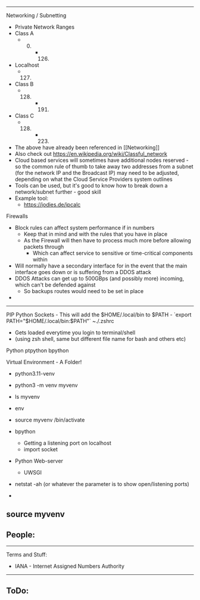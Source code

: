 
---
Networking / Subnetting

- Private Network Ranges
- Class A
	- 0. - 126.
- Localhost
	- 127.
- Class B
	- 128. - 191. 
- Class C
	- 128. - 223.
- The above have already been referenced in [[Networking]]
- Also check out https://en.wikipedia.org/wiki/Classful_network
- Cloud based services will sometimes have additional nodes reserved - so the common rule of thumb to take away two addresses from a subnet (for the network IP and the Broadcast IP) may need to be adjusted, depending on what the Cloud Service Providers system outlines
- Tools can be used, but it's good to know how to break down a network/subnet further - good skill
- Example tool:
	- https://jodies.de/ipcalc

Firewalls
- Block rules can affect system performance if in numbers
	- Keep that in mind and with the rules that you have in place
	- As the Firewall will then have to process much more before allowing packets through
		- Which can affect service to sensitive or time-critical components within
- Will normally have a secondary interface for in the event that the main interface goes down or is suffering from a DDOS attack
- DDOS Attacks can get up to 500GBps (and possibly more) incoming, which can't be defended against
	- So backups routes would need to be set in place
- 
---
PIP 
Python
Sockets
	- This will add the $HOME/.local/bin to $PATH
	- 
	`export PATH="$HOME/.local/bin:$PATH"`
~./.zshrc 
- Gets loaded everytime you login to terminal/shell
- (using zsh shell, same but different file name for bash and others etc)

Python
	ptpython
	bpython

Virtual Environment - A Folder!
- python3.11-venv
- python3 -m venv myvenv
- ls myvenv
- env
- source myvenv /bin/activate

- bpython
	- Getting a listening port on localhost
	- import socket

- Python Web-server 
	- UWSGI

- netstat -ah (or whatever the parameter is to show open/listening ports)
- 
source myvenv 
---
People:
- 
---
Terms and Stuff:
- IANA - Internet Assigned Numbers Authority
---
ToDo:
- 